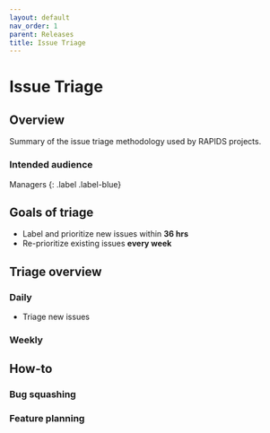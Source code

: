```yaml
---
layout: default
nav_order: 1
parent: Releases
title: Issue Triage
---
```


# Issue Triage

## Overview

Summary of the issue triage methodology used by RAPIDS projects.

### Intended audience

Managers
{: .label .label-blue}

## Goals of triage

- Label and prioritize new issues within **36 hrs**
- Re-prioritize existing issues **every week**

## Triage overview

### Daily

- Triage new issues

### Weekly



## How-to

### Bug squashing

### Feature planning
